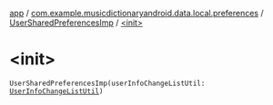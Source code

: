 [app](../../index.md) / [com.example.musicdictionaryandroid.data.local.preferences](../index.md) / [UserSharedPreferencesImp](index.md) / [&lt;init&gt;](./-init-.md)

# &lt;init&gt;

`UserSharedPreferencesImp(userInfoChangeListUtil: `[`UserInfoChangeListUtil`](../../com.example.musicdictionaryandroid.ui.util/-user-info-change-list-util/index.md)`)`